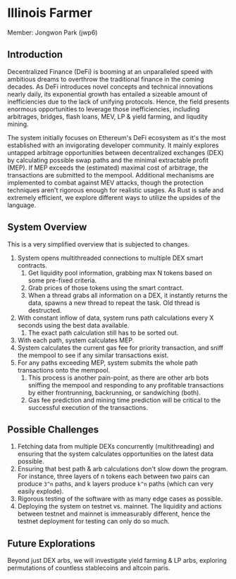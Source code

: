 # Illinois Farmer

Member: Jongwon Park (jwp6)

## Introduction
Decentralized Finance (DeFi) is booming at an unparalleled speed with ambitious dreams to overthrow the traditional finance in the coming decades. As DeFi introduces novel concepts and technical innovations nearly daily, its exponential growth has entailed a sizeable amount of inefficiencies due to the lack of unifying protocols. Hence, the field presents enormous opportunities to leverage those inefficiencies, including arbitrages, bridges, flash loans, MEV, LP & yield farming, and liqudity mining.

The system initially focuses on Ethereum's DeFi ecosystem as it's the most established with an invigorating developer community. It mainly explores untapped arbitrage opportunities between decentralized exchanges (DEX) by calculating possible swap paths and the minimal extractable profit (MEP). If MEP exceeds the (estimated) maximal cost of arbitrage, the transactions are submitted to the mempool. Additional mechanisms are implemented to combat against MEV attacks, though the protection techniques aren't rigorous enough for realistic usages. As Rust is safe and extremely efficient, we explore different ways to utilize the upsides of the language.

## System Overview
This is a very simplified overview that is subjected to changes.
1. System opens multithreaded connections to multiple DEX smart contracts.
    1. Get liquidity pool information, grabbing max N tokens based on some pre-fixed criteria.
    2. Grab prices of those tokens using the smart contract.
    3. When a thread grabs all information on a DEX, it instantly returns the data, spawns a new thread to repeat the task. Old thread is destructed.
2. With constant inflow of data, system runs path calculations every X seconds using the best data available.
    1. The exact path calculation still has to be sorted out.
3. With each path, system calculates MEP.
4. System calculates the current gas fee for priority transaction, and sniff the mempool to see if any similar transactions exist.
5. For any paths exceeding MEP, system submits the whole path transactions onto the mempool.
    1. This process is another pain-point, as there are other arb bots sniffing the mempool and responding to any profitable transactions by either frontrunning, backrunning, or sandwiching (both).
    2. Gas fee prediction and mining time prediction will be critical to the successful execution of the transactions.


## Possible Challenges
1. Fetching data from multiple DEXs concurrently (multithreading) and ensuring that the system calculates opportunities on the latest data possible.
2. Ensuring that best path & arb calculations don't slow down the program. For instance, three layers of n tokens each between two pairs can produce `3^n` paths, and k layers produce `k^n` paths (which can very easily explode).
3. Rigorous testing of the software with as many edge cases as possible.
4. Deploying the system on testnet vs. mainnet. The liquidity and actions between testnet and mainnet is immeasurably different, hence the testnet deployment for testing can only do so much.

## Future Explorations
Beyond just DEX arbs, we will investigate yield farming & LP arbs, exploring permutations of countless stablecoins and altcoin paris.
